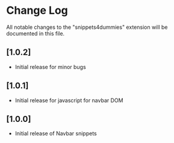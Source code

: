 # Change Log

All notable changes to the "snippets4dummies" extension will be documented in this file.

## [1.0.2]

- Initial release for minor bugs

## [1.0.1]

- Initial release for javascript for navbar DOM

## [1.0.0]

- Initial release of Navbar snippets
